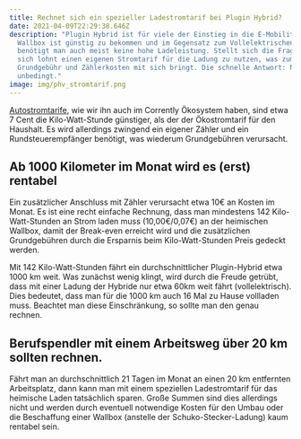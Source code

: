 ```yaml
---
title: Rechnet sich ein spezieller Ladestromtarif bei Plugin Hybrid?
date: 2021-04-09T22:29:38.646Z
description: "Plugin Hybrid ist für viele der Einstieg in die E-Mobilität. Ein
  Wallbox ist günstig zu bekommen und im Gegensatz zum Vollelektrischen Fahrzeug
  benötigt man auch meist keine hohe Ladeleistung. Stellt sich die Frage, ob es
  sich lohnt einen eigenen Stromtarif für die Ladung zu nutzen, was zum Beispiel
  Grundgebühr und Zählerkosten mit sich bringt. Die schnelle Antwort: Nicht
  unbedingt."
image: img/phv_stromtarif.png
---
```

[Autostromtarife](https://corrently.de/oekostrom/auto.html), wie wir ihn auch im Corrently Ökosystem haben, sind etwa 7 Cent die Kilo-Watt-Stunde günstiger, als der der Ökostromtarif für den Haushalt. Es wird allerdings zwingend ein eigener Zähler und ein Rundsteuerempfänger benötigt, was wiederum Grundgebühren verursacht. 

## Ab 1000 Kilometer im Monat wird es (erst) rentabel

Ein zusätzlicher Anschluss mit Zähler verursacht etwa 10€ an Kosten im Monat. Es ist eine recht einfache Rechnung, dass man mindestens 142 Kilo-Watt-Stunden an Strom laden muss (10,00€/0,07€) an der heimischen Wallbox, damit der Break-even erreicht wird und die zusätzlichen Grundgebühren durch die Ersparnis beim Kilo-Watt-Stunden Preis gedeckt werden.

Mit 142 Kilo-Watt-Stunden fährt ein durchschnittlicher Plugin-Hybrid etwa 1000 km weit. Was zunächst wenig klingt, wird durch die Freude getrübt, dass mit einer Ladung der Hybride nur etwa 60km weit fährt (vollelektrisch). Dies bedeutet, dass man für die 1000 km auch 16 Mal zu Hause vollladen muss. Beachtet man diese Einschränkung, so sollte man den genau rechnen.

## Berufspendler mit einem Arbeitsweg über 20 km sollten rechnen.

Fährt man an durchschnittlich 21 Tagen im Monat an einen 20 km entfernten Arbeitsplatz, dann kann man mit einem speziellen Ladestromtarif für das heimische Laden tatsächlich sparen. Große Summen sind dies allerdings nicht und werden durch eventuell notwendige Kosten für den Umbau oder die Beschaffung einer Wallbox (anstelle der Schuko-Stecker-Ladung) kaum rentabel sein.